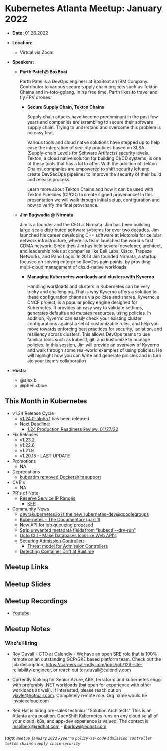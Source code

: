 # Kubernetes Atlanta Meetup: January 2022<!--Month Year-->

- **Date:** 01.26.2022<!--date as MM.DD.YYYY-->
- **Location:**
    - Virtual via Zoom
- **Speakers:**
    - **Parth Patel @ BoxBoat** <!--presenter name @ company-->
    
        Parth Patel is a DevOps engineer at BoxBoat an IBM Company. Contributor to various secure supply chain projects such as Tekton Chains and in-toto-golang. In his free time, Parth likes to travel and fly FPV drones.
        
        - **Secure Supply Chain, Tekton Chains**<!--presentation title-->

            Supply chain attacks have become predominant in the past few years and companies are scrambling to secure their software supply chain. Trying to understand and overcome this problem is no easy feat.

            Various tools and cloud native solutions have stepped up to help ease the integration of security practices based on SLSA (Supply-chain Levels for Software Artifacts) security levels. Tekton, a cloud native solution for building CI/CD systems, is one of these tools that has a lot to offer. With the addition of Tekton Chains, companies are empowered to shift security left and create DevSecOps pipelines to improve the security of their build and release process.

            Learn more about Tekton Chains and how it can be used with Tekton Pipelines (CI/CD) to create signed provenance! In this presentation we will walk through initial setup, configuration and how to verify the final provenance.

    - **Jim Bugwadia @ Nirmata** <!--presenter name @ company-->
    
        Jim is a founder and the CEO at Nirmata. Jim has been building large-scale distributed software systems for over two decades. Jim launched his career developing C++ software at Motorola for cellular network infrastructure, where his team launched the world's first CDMA network. Since then Jim has held several developer, architect, and leadership roles at companies like Bell Labs, Cisco, Trapeze Networks, and Pano Logic. In 2013 Jim founded Nirmata, a startup focused on solving enterprise DevOps pain points, by providing multi-cloud management of cloud-native workloads.
        
        - **Managing Kubernetes workloads and clusters with Kyverno**<!--presentation title-->

            Handling workloads and clusters in Kubernetes can be very tricky and challenging. That is why Kyverno offers a solution to these configuration channels via policies and shares. Kyverno, a CNCF project, is a popular policy engine designed for Kubernetes. It provides an easy way to validate settings, generates defaults and mutates resources, using policies. In addition, Kyverno can easily check your existing cluster configurations against a set of customizable rules, and help you move towards enforcing best practices for security, isolation, and resiliency across clusters. This allows DevOps teams to use familiar tools such as kubectl, git, and kustomize to manage policies. In this session, Jim will provide an overview of Kyverno and walk through some real-world examples of using policies. He will highlight how you can Write and generate policies and in turn aid your team’s collaboration

- **Hosts:**
    - @alex.b
    - @phenixblue


## This Month in Kubernetes

- v1.24 Release Cycle <!-- Link to latest release for the current K8s release cycle -->
    - [v1.24.0-alpha.1](https://github.com/kubernetes/kubernetes/releases/tag/v1.24.0-alpha.1) has been released
    - Next Deadline: <!-- Date and general description for the next release cycle deadline -->
        - [1.24 Production Readiness Review: 01/27/22](https://groups.google.com/a/kubernetes.io/g/dev/c/OjepOATqwD4)
- Fix Releases <!-- List of latest fix releases for supported/maintained Kubernetes version -->
    - v1.23.2
    - v1.22.6
    - v1.21.9
    - v1.20.15 - LAST UPDATE
- Promotions <!-- List of any interesting feature/API promotions -->
    - NA
- Deprecations <!-- List of any interesting feature/API deprecations -->
    - [kubeadm removed Dockershim support](https://github.com/kubernetes/kubernetes/pull/107317)
- CVE's <!-- List of any Kubernetes related CVE's -->
    - NA
- PR's of Note <!-- List of any interesting PR's to the Kubernetes project (use lwkd.io) -->
    - [Reserve Service IP Ranges](https://github.com/kubernetes/enhancements/pull/3071)
        - [KEP](https://github.com/kubernetes/enhancements/issues/3070)
- Community News <!-- List of any interesting news from the Kubernetes community/ecosystem -->
    - [dev@kubernetes.io is the new kubernetes-dev@googlegroups](https://groups.google.com/a/kubernetes.io/g/dev/)
    - [Kubernetes - The Documentary (part 1)](https://www.youtube.com/watch?v=BE77h7dmoQU)
    - [New API for job queueing proposed](http://bit.ly/kueue-apis)
    - [Strip unwanted metadata fields from "kubectl --dry-run"](https://github.com/kubernetes/kubernetes/pull/107088)
    - [Octo CLI - Make Databases look like Web API's](https://github.com/octoproject/octo-cli)
    - [Securing Admission Controllers](https://kubernetes.io/blog/2022/01/19/secure-your-admission-controllers-and-webhooks/)
        - [Threat model for Admission Controllers](https://github.com/kubernetes/sig-security/tree/main/sig-security-docs/papers/admission-control)
    - [Detecting Container Drift at Runtime](https://kubernetes.io/blog/2021/12/21/admission-controllers-for-container-drift/)


## Meetup Links


## Meetup Slides


## Meetup Recordings

- [Youtube](https://youtu.be/BL9BAaGmOs8)

## Meetup Notes


### Who's Hiring 
- Roy Duvall - CTO at Calendly - We have an open SRE role that is 100% remote on an outstanding GCP/GKE based platform team. Check out the job description, https://careers.calendly.com/jobs/job/126-site-reliability-engineer, or reach out to r.duvall@calendly.com

- Currently looking for Senior Azure, AKS, terraform and kubernetes engg. with preferably .NET workloads (but open for experience with other workloads as well). If interested, please reach out on vjavle@hotmail.com. Completely remote role. Org name would be invoicecloud.com

- Red Hat is hiring pre-sales technical "Solution Architects"  This is an Atlanta area position. OpenShift Kubernetes runs on any cloud so all of your cloud, k8s, and app-dev experience is valued. The contact is msolberg@redhat.com   - jbarlow@redhat.com

###### tags: `meetup` `january` `2022` `kyverno` `policy-as-code` `admission controller` `tekton` `chains` `supply chain` `security`<!--Add additional tags for `year`, `month` and anything else pertinent-->